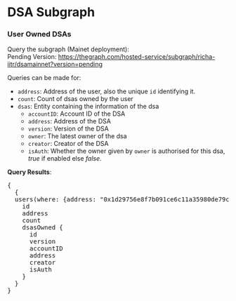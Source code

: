 # DSA Subgraph 
### User Owned DSAs

Query the subgraph (Mainet deployment): <!--https://thegraph.com/hosted-service/subgraph/richa-iitr/dsamainnet?selected=playground--><br>
Pending Version: https://thegraph.com/hosted-service/subgraph/richa-iitr/dsamainnet?version=pending

Queries can be made for: 
- `address`: Address of the user, also the unique `id` identifying it.
- `count`: Count of dsas owned by the user
- `dsas`: Entity containing the information of the dsa
  - `accountID`: Account ID of the DSA
  - `address`: Address of the DSA
  - `version`: Version of the DSA
  - `owner`: The latest owner of the dsa
  - `creator`: Creator of the DSA
  - `isAuth`: Whether the owner given by `owner` is authorised for this dsa, _true_ if enabled else _false_.

**Query Results**:

<pre>{ 
  {
  users(where: {address: "0x1d29756e8f7b091ce6c11a35980de79c7eda5d1f"}) {
    id
    address
    count
    dsasOwned {
      id
      version
      accountID
      address
      creator
      isAuth
    }
  }
}</pre>
<!--

_Result from InstaList contract:_

![Screenshot from 2022-05-27 21-47-20](https://user-images.githubusercontent.com/76250660/170738775-ab092983-c6e7-442d-9398-519f1127fcc3.png)

<pre>{ 
  {
  users(where: {count_gte: 2}) {
    id
    address
    count
    dsasOwned(where: {isAuth: true}) {
      id
      version
      accountID
      address
      creator
      isAuth
    }
  }
}</pre>

 -->
